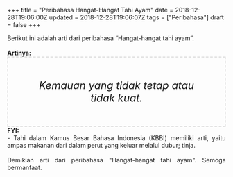 +++
title = "Peribahasa Hangat-Hangat Tahi Ayam"
date = 2018-12-28T19:06:00Z
updated = 2018-12-28T19:06:07Z
tags = ["Peribahasa"]
draft = false
+++

<div dir="ltr" style="text-align: left;" trbidi="on"><div style="text-align: justify;">Berikut ini adalah arti dari peribahasa “Hangat-hangat tahi ayam”.</div><br /><div style="text-align: justify;"><b>Artinya:</b></div><div style="border: 2px dashed #ddd; font-size: 24px; height: auto; margin: 0 auto; padding: 50px; text-align: center; width: auto;"><i>Kemauan yang tidak tetap atau tidak kuat.</i></div><div style="text-align: justify;"><b>FYI:</b><br />- Tahi dalam Kamus Besar Bahasa Indonesia (KBBI) memiliki arti, yaitu ampas makanan dari dalam perut yang keluar melalui dubur; tinja.</div><br /><div style="text-align: justify;">Demikian arti dari peribahasa "Hangat-hangat tahi ayam". Semoga bermanfaat. </div></div>
